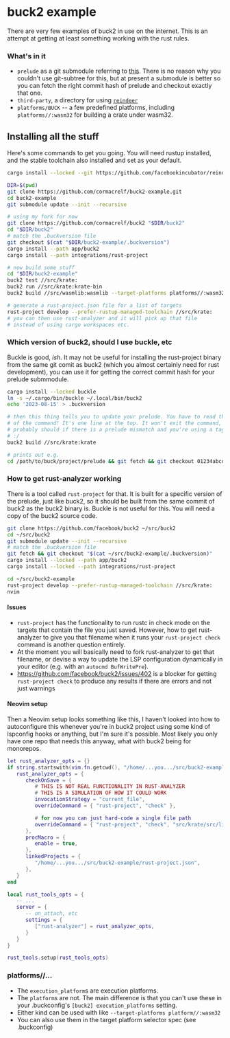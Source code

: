 # buck2 example

There are very few examples of buck2 in use on the internet. This is an attempt
at getting at least something working with the rust rules.

### What's in it

- `prelude` as a git submodule referring to [this][prelude]. There is no reason
  why you couldn't use
  git-subtree for this, but at present a submodule is better so you can fetch
  the right commit hash of prelude and checkout exactly that one.
- `third-party`, a directory for using [`reindeer`][reindeer]
- `platforms/BUCK` -- a few predefined platforms, including
  `platforms//:wasm32` for building a crate under wasm32.

[prelude]: https://github.com/facebook/buck2-prelude
[reindeer]: https://github.com/facebookincubator/reindeer

## Installing all the stuff

Here's some commands to get you going. You will need rustup installed, and the
stable toolchain also installed and set as your default.

```sh
cargo install --locked --git https://github.com/facebookincubator/reindeer reindeer

DIR=$(pwd)
git clone https://github.com/cormacrelf/buck2-example.git
cd buck2-example
git submodule update --init --recursive

# using my fork for now
git clone https://github.com/cormacrelf/buck2 "$DIR/buck2"
cd "$DIR/buck2"
# match the .buckversion file
git checkout $(cat "$DIR/buck2-example/.buckversion")
cargo install --path app/buck2
cargo install --path integrations/rust-project

# now build some stuff
cd "$DIR/buck2-example"
buck2 test //src/krate:
buck2 run //src/krate:krate-bin
buck2 build //src/wasmlib:wasmlib --target-platforms platforms//:wasm32

# generate a rust-project.json file for a list of targets
rust-project develop --prefer-rustup-managed-toolchain //src/krate:
# you can then use rust-analyzer and it will pick up that file
# instead of using cargo workspaces etc.
```

### Which version of buck2, should I use buckle, etc

Buckle is good, _ish_. It may not be useful for installing the rust-project
binary from the same git comit as buck2 (which you almost certainly need for
rust development), you can use it for getting the correct commit hash for your
prelude submmodule.

```sh
cargo install --locked buckle
ln -s ~/.cargo/bin/buckle ~/.local/bin/buck2
echo '2023-08-15' > .buckversion

# then this thing tells you to update your prelude. You have to read the output
# of the command! It's one line at the top. It won't exit the command, which it
# probably should if there is a prelude mismatch and you're using a tagged release.
# :/
buck2 build //src/krate:krate

# prints out e.g.
cd /path/to/buck/project/prelude && git fetch && git checkout 01234abcdef
```

### How to get rust-analyzer working

There is a tool called `rust-project` for that. It is built for a specific version of
the prelude, just like buck2, so it should be built from the same commit of
buck2 as the buck2 binary is. Buckle is not useful for this. You will need a
copy of the buck2 source code.

```sh
git clone https://github.com/facebook/buck2 ~/src/buck2
cd ~/src/buck2
git submodule update --init --recursive
# match the .buckversion file
git fetch && git checkout "$(cat ~/src/buck2-example/.buckversion)"
cargo install --locked --path app/buck2
cargo install --locked --path integrations/rust-project

cd ~/src/buck2-example
rust-project develop --prefer-rustup-managed-toolchain //src/krate:
nvim
```

#### Issues

- `rust-project` has the functionality to run rustc in check mode on the
  targets that contain the file you just saved. However, how to get rust-analyzer
  to give you that filename when it runs your `rust-project check` command
  is another question entirely.
- At the moment you will basically need to fork rust-analyzer to get that
  filename, or devise a way to update the LSP configuration dynamically in your
  editor (e.g. with an `autocmd BufWritePre`).
- <https://github.com/facebook/buck2/issues/402> is a blocker for getting
  `rust-project check` to produce any results if there are errors and
  not just warnings

#### Neovim setup

Then a Neovim setup looks something like this, I haven't looked into how to
autoconfigure this whenever you're in buck2 project using some kind of
lspconfig hooks or anything, but I'm sure it's possible. Most likely you only
have one repo that needs this anyway, what with buck2 being for monorepos.

```lua
let rust_analyzer_opts = {}
if string.startswith(vim.fn.getcwd(), "/home/...you.../src/buck2-example") then
   rust_analyzer_opts = {
      checkOnSave = {
         # THIS IS NOT REAL FUNCTIONALITY IN RUST-ANALYZER
         # THIS IS A SIMULATION OF HOW IT COULD WORK
         invocationStrategy = "current_file",
         overrideCommand = { "rust-project", "check" },

         # for now you can just hard-code a single file path
         overrideCommand = { "rust-project", "check", "src/krate/src/lib.rs" },
      },
      procMacro = {
         enable = true,
      },
      linkedProjects = {
         "/home/...you.../src/buck2-example/rust-project.json",
      },
   }
end

local rust_tools_opts = {
   -- ...
   server = {
      -- on_attach, etc
      settings = {
         ["rust-analyzer"] = rust_analyzer_opts,
      }
   }
}

rust_tools.setup(rust_tools_opts)

```

### platforms//...

- The `execution_platform`s are execution platforms.
- The `platform`s are not. The main difference is that you can't use these in
  your .buckconfig's `[buck2] execution_platforms` setting.
- Either kind can be used with like `--target-platforms platform//:wasm32`
- You can also use them in the target platform selector spec (see
  .buckconfig)
